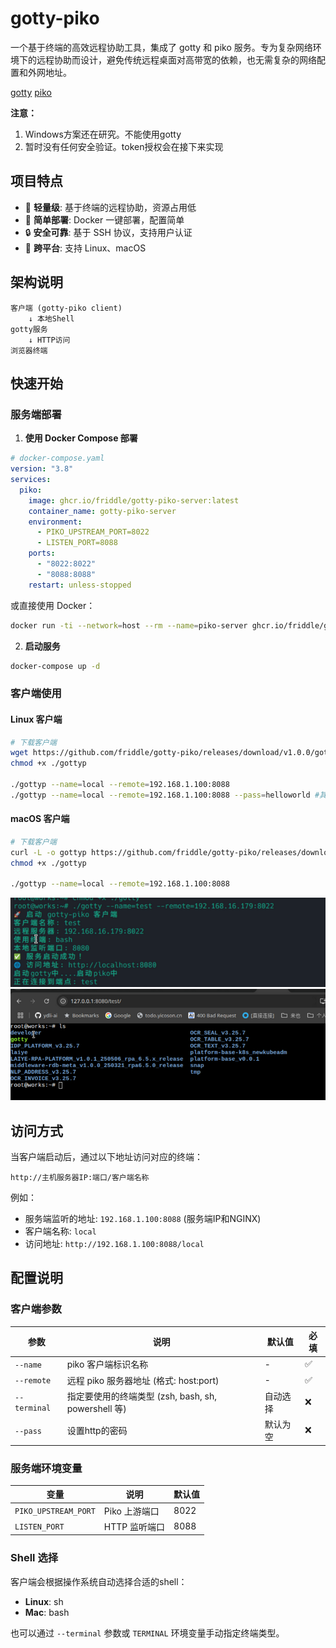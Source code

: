 # gotty-piko

一个基于终端的高效远程协助工具，集成了 gotty 和 piko 服务。专为复杂网络环境下的远程协助而设计，避免传统远程桌面对高带宽的依赖，也无需复杂的网络配置和外网地址。

[gotty](https://github.com/sorenisanerd/gotty)
[piko](https://github.com/andydunstall/piko)

**注意：**
1. Windows方案还在研究。不能使用gotty
2. 暂时没有任何安全验证。token授权会在接下来实现

## 项目特点

- 🚀 **轻量级**: 基于终端的远程协助，资源占用低
- 🔧 **简单部署**: Docker 一键部署，配置简单
- 🔒 **安全可靠**: 基于 SSH 协议，支持用户认证
- 📱 **跨平台**: 支持 Linux、macOS

## 架构说明

```
客户端 (gotty-piko client) 
    ↓ 本地Shell
gotty服务
    ↓ HTTP访问
浏览器终端
```

## 快速开始

### 服务端部署

1. **使用 Docker Compose 部署**

```yaml
# docker-compose.yaml
version: "3.8"
services:
  piko:
    image: ghcr.io/friddle/gotty-piko-server:latest
    container_name: gotty-piko-server
    environment:
      - PIKO_UPSTREAM_PORT=8022
      - LISTEN_PORT=8088
    ports:
      - "8022:8022"
      - "8088:8088"
    restart: unless-stopped
```

或直接使用 Docker：

```bash
docker run -ti --network=host --rm --name=piko-server ghcr.io/friddle/gotty-piko-server
```

2. **启动服务**

```bash
docker-compose up -d
```

### 客户端使用

#### Linux 客户端

```bash
# 下载客户端
wget https://github.com/friddle/gotty-piko/releases/download/v1.0.0/gottyp-linux-amd64 -O ./gottyp
chmod +x ./gottyp

./gottyp --name=local --remote=192.168.1.100:8088
./gottyp --name=local --remote=192.168.1.100:8088 --pass=helloworld #其中http授权为 name:pass
```

#### macOS 客户端

```bash
# 下载客户端
curl -L -o gottyp https://github.com/friddle/gotty-piko/releases/download/v1.0.0/gottyp-darwin-amd64
chmod +x ./gottyp

./gottyp --name=local --remote=192.168.1.100:8088
```

![客户端启动截图](screenshot/start_cli.png)
![Web界面截图](screenshot/webui.png)

## 访问方式

当客户端启动后，通过以下地址访问对应的终端：
```
http://主机服务器IP:端口/客户端名称
```

例如：
- 服务端监听的地址: `192.168.1.100:8088` (服务端IP和NGINX)
- 客户端名称: `local`
- 访问地址: `http://192.168.1.100:8088/local`

## 配置说明

### 客户端参数

| 参数 | 说明 | 默认值 | 必填 |
|------|------|--------|------|
| `--name` | piko 客户端标识名称 | - | ✅ |
| `--remote` | 远程 piko 服务器地址 (格式: host:port) | - | ✅ |
| `--terminal` | 指定要使用的终端类型 (zsh, bash, sh, powershell 等) | 自动选择 | ❌ |
| `--pass` | 设置http的密码 | 默认为空 | ❌ |


### 服务端环境变量

| 变量 | 说明 | 默认值 |
|------|------|--------|
| `PIKO_UPSTREAM_PORT` | Piko 上游端口 | 8022 |
| `LISTEN_PORT` | HTTP 监听端口 | 8088 |

### Shell 选择

客户端会根据操作系统自动选择合适的shell：
- **Linux**: sh
- **Mac**: bash

也可以通过 `--terminal` 参数或 `TERMINAL` 环境变量手动指定终端类型。

